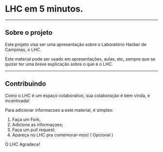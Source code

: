 # LHC em 5 minutos.

 ----
 ## Sobre o projeto

 Este projeto visa ser uma apresentação sobre o Laboratório Hacker de Campinas, o LHC.

 Este material pode ser usado em apresentações, aulas, etc, sempre que se quizer ter uma breve explicação sobre o que é o LHC.

 ----
 ## Contribuindo

 Como o LHC é um espaço colaborativo, sua colaboração é bem vinda, e incentivada!

 Para adicionar informacoes a este material, é simples:

 1. Faça um Fork,
 2. Adicione as informaçoes;
 3. Faça um pull request;
 4. Apareça no LHC pra comemorar-mos! ( Opcional )

 O LHC Agradece!

